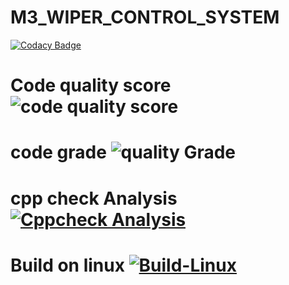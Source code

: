 # M3_WIPER_CONTROL_SYSTEM


[![Codacy Badge](https://app.codacy.com/project/badge/Grade/78b59d920bf64739b3e99ecab58acd99)](https://www.codacy.com/gh/ajaybalakrishna/M3_Wiper_Control_System/dashboard?utm_source=github.com&amp;utm_medium=referral&amp;utm_content=ajaybalakrishna/M3_Wiper_Control_System&amp;utm_campaign=Badge_Grade)

# Code quality score ![code quality score](https://api.codiga.io/project/33368/score/svg)
# code grade ![quality Grade](https://api.codiga.io/project/33368/status/svg)
# cpp check Analysis [![Cppcheck Analysis](https://github.com/ajaybalakrishna/M3_Wiper_Control_System/actions/workflows/Cppcheck%20Analysis.yml/badge.svg)](https://github.com/ajaybalakrishna/M3_Wiper_Control_System/actions/workflows/Cppcheck%20Analysis.yml)

# Build on linux [![Build-Linux](https://github.com/ajaybalakrishna/M3_Wiper_Control_System/actions/workflows/Build%20on%20linux.yml/badge.svg)](https://github.com/ajaybalakrishna/M3_Wiper_Control_System/actions/workflows/Build%20on%20linux.yml)
